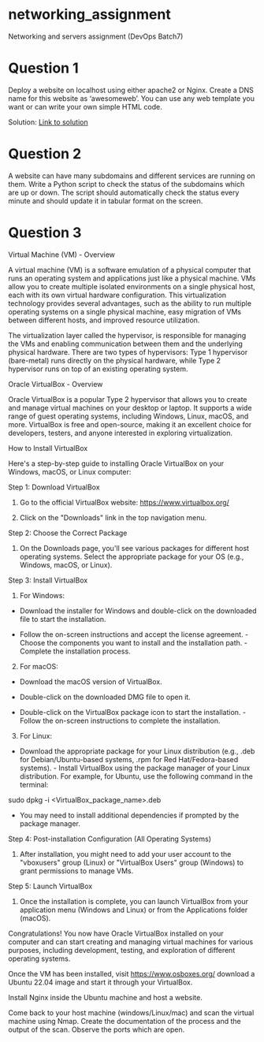 # networking_assignment
Networking and servers assignment (DevOps Batch7)

# Question 1
Deploy a website on localhost using either apache2 or Nginx. Create a DNS name for this website as ‘awesomeweb’. You can use any web template you want or can write your own simple HTML code. 

Solution: [Link to solution](solution1.md)

# Question 2
A website can have many subdomains and different services are running on them. Write a Python script to check the status of the subdomains which are up or down. The script should automatically check the status every minute and should update it in tabular format on the screen. 

# Question 3 
Virtual Machine (VM) - Overview 

A virtual machine (VM) is a software emulation of a physical computer that runs an operating system and applications just like a physical machine. VMs allow you to create multiple isolated environments on a single physical host, each with its own virtual hardware configuration. This virtualization technology provides several advantages, such as the ability to run multiple operating systems on a single physical machine, easy migration of VMs between different hosts, and improved resource utilization. 

The virtualization layer called the hypervisor, is responsible for managing the VMs and enabling communication between them and the underlying physical hardware. There are two types of hypervisors: Type 1 hypervisor (bare-metal) runs directly on the physical hardware, while Type 2 hypervisor runs on top of an existing operating system. 

Oracle VirtualBox - Overview 

Oracle VirtualBox is a popular Type 2 hypervisor that allows you to create and manage virtual machines on your desktop or laptop. It supports a wide range of guest operating systems, including Windows, Linux, macOS, and more. VirtualBox is free and open-source, making it an excellent choice for developers, testers, and anyone interested in exploring virtualization. 

How to Install VirtualBox 

Here's a step-by-step guide to installing Oracle VirtualBox on your Windows, macOS, or Linux computer: 

Step 1: Download VirtualBox 

1. Go to the official VirtualBox website: https://www.virtualbox.org/ 

2. Click on the "Downloads" link in the top navigation menu. 

Step 2: Choose the Correct Package 

1. On the Downloads page, you'll see various packages for different host operating systems. Select the appropriate package for your OS (e.g., Windows, macOS, or Linux). 

Step 3: Install VirtualBox

1. For Windows: 

- Download the installer for Windows and double-click on the downloaded file to start the installation. 

- Follow the on-screen instructions and accept the license agreement. - Choose the components you want to install and the installation path. - Complete the installation process. 

2. For macOS: 

- Download the macOS version of VirtualBox. 

- Double-click on the downloaded DMG file to open it. 

- Double-click on the VirtualBox package icon to start the installation. - Follow the on-screen instructions to complete the installation. 

3. For Linux: 

- Download the appropriate package for your Linux distribution (e.g., .deb for Debian/Ubuntu-based systems, .rpm for Red Hat/Fedora-based systems). - Install VirtualBox using the package manager of your Linux distribution. For example, for Ubuntu, use the following command in the terminal: 

sudo dpkg -i <VirtualBox_package_name>.deb 

- You may need to install additional dependencies if prompted by the package manager. 

Step 4: Post-installation Configuration (All Operating Systems) 

1. After installation, you might need to add your user account to the "vboxusers" group (Linux) or "VirtualBox Users" group (Windows) to grant permissions to manage VMs. 

Step 5: Launch VirtualBox 

1. Once the installation is complete, you can launch VirtualBox from your application menu (Windows and Linux) or from the Applications folder (macOS). 

Congratulations! You now have Oracle VirtualBox installed on your computer and can start creating and managing virtual machines for various purposes, including development, testing, and exploration of different operating systems.

Once the VM has been installed, visit https://www.osboxes.org/ download a Ubuntu 22.04 image and start it through your VirtualBox. 

Install Nginx inside the Ubuntu machine and host a website. 

Come back to your host machine (windows/Linux/mac) and scan the virtual machine using Nmap. Create the documentation of the process and the output of the scan. Observe the ports which are open.

